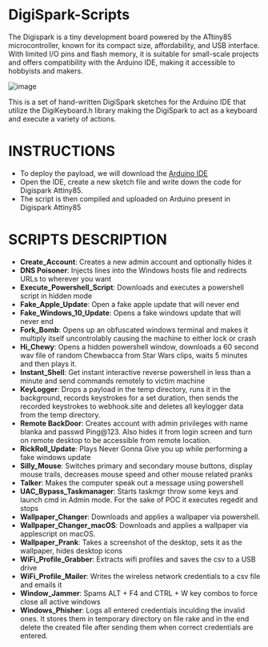 # DigiSpark-Scripts
The Digispark is a tiny development board powered by the ATtiny85 microcontroller, known for its compact size, affordability, and USB interface. With limited I/O pins and flash memory, it is suitable for small-scale projects and offers compatibility with the Arduino IDE, making it accessible to hobbyists and makers.

![image](https://github.com/mishqatabid/DigiSpark-Scripts/assets/145700715/3b1f1c07-9e53-4504-a3b7-575ef13b3556)

This is a set of hand-written DigiSpark sketches for the Arduino IDE that utilize the DigiKeyboard.h library making the DigiSpark to act as a keyboard and execute a variety of actions.

# INSTRUCTIONS
- To deploy the payload, we will download the [Arduino IDE](https://www.arduino.cc/en/software)
- Open the IDE, create a new sketch file and write down the code for Digispark Attiny85.
- The script is then compiled and uploaded on Arduino present in Digispark Attiny85

# SCRIPTS DESCRIPTION

- **Create_Account**: Creates a new admin account and optionally hides it
- **DNS Poisoner**: Injects lines into the Windows hosts file and redirects URLs to wherever you want
- **Execute_Powershell_Script**: Downloads and executes a powershell script in hidden mode
- **Fake_Apple_Update**: Open a fake apple update that will never end
- **Fake_Windows_10_Update**: Opens a fake windows update that will never end
- **Fork_Bomb**: Opens up an obfuscated windows terminal and makes it multiply itself uncontrolably causing the machine to either lock or crash
- **Hi_Chewy**: Opens a hidden powershell window, downloads a 60 second wav file of random Chewbacca from Star Wars clips, waits 5 minutes and then plays it.
- **Instant_Shell**: Get instant interactive reverse powershell in less than a minute and send commands remotely to victim machine
- **KeyLogger**: Drops a payload in the temp directory, runs it in the background, records keystrokes for a set duration, then sends the recorded keystrokes to webhook.site and deletes all keylogger data from the temp directory.
- **Remote BackDoor**: Creates account with admin privileges with name blanka and passwd Ping@123. Also hides it from login screen and turn on remote desktop to be accessible from remote location.
- **RickRoll_Update**: Plays Never Gonna Give you up while performing a fake windows update
- **Silly_Mouse**: Switches primary and secondary mouse buttons, display mouse trails, decreases mouse speed and other mouse related pranks
- **Talker**: Makes the computer speak out a message using powershell
- **UAC_Bypass_Taskmanager**: Starts taskmgr throw some keys and launch cmd in Admin mode. For the sake of POC it executes regedit and stops
- **Wallpaper_Changer**: Downloads and applies a wallpaper via powershell.
- **Wallpaper_Changer_macOS**: Downloads and applies a wallpaper via applescript on macOS.
- **Wallpaper_Prank**: Takes a screenshot of the desktop, sets it as the wallpaper, hides desktop icons
- **WiFi_Profile_Grabber**: Extracts wifi profiles and saves the csv to a USB drive
- **WiFi_Profile_Mailer**: Writes the wireless network credentials to a csv file and emails it
- **Window_Jammer**: Spams ALT + F4 and CTRL + W key combos to force close all active windows
- **Windows_Phisher**: Logs all entered credentials inculding the invalid ones. It stores them in temporary directory on file rake and in the end delete the created file after sending them when correct credentials are entered.


